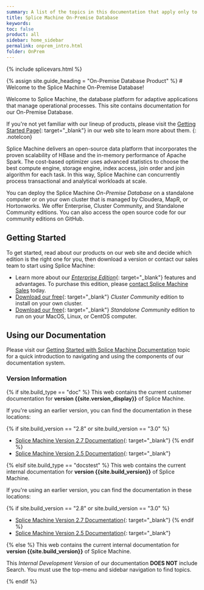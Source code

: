 ```yaml
---
summary: A list of the topics in this documentation that apply only to our on-premise product; these topics do not apply to our database-as-a-service product.
title: Splice Machine On-Premise Database
keywords:
toc: false
product: all
sidebar: home_sidebar
permalink: onprem_intro.html
folder: OnPrem
---
```

{% include splicevars.html %} <section>
<div class="TopicContent" data-swiftype-index="true" markdown="1">
{% assign site.guide_heading = "On-Premise Database Product" %}
# Welcome to the Splice Machine On-Premise Database!

Welcome to Splice Machine, the database platform for adaptive
applications that manage operational processes. This site contains
documentation for our <span class="ConsoleLink">On-Premise
Database</span>.

If you're not yet familiar with our lineup of products, please visit the
[Getting Started Page]({{splvar_location_GetStartedLink}}){:
target="_blank"} in our web site to learn more about them.
{: .noteIcon}

Splice Machine delivers an open-source data platform that incorporates
the proven scalability of HBase and the in-memory performance of Apache
Spark. The cost-based optimizer uses advanced statistics to choose the
best compute engine, storage engine, index access, join order and join
algorithm for each task. In this way, Splice Machine can concurrently
process transactional and analytical workloads at scale.

You can deploy the Splice Machine *On-Premise Database* on a standalone
computer or on your own cluster that is managed by Cloudera, MapR, or
Hortonworks. We offer Enterprise, Cluster Community, and Standalone
Community editions. You can also access the open source code for our
community editions on GitHub.

## Getting Started

To get started, read about our products on our web site and decide which
edition is the right one for you, then download a version or contact our
sales team to start using Splice Machine:

* Learn more about our [*Enterprise
  Edition*]({{splvar_location_EnterpriseInfoLink}}){: target="_blank"}
  features and advantages. To purchase this edition, please [contact
  Splice Machine Sales][1] today.
* [Download our free]({{splvar_location_StandaloneLink}}){:
  target="_blank"} *Cluster Community* edition to install on your own
  cluster.
* [Download our free]({{splvar_location_StandaloneLink}}){:
  target="_blank"} *Standalone Community* edition to run on your MacOS,
  Linux, or CentOS computer.

## Using our Documentation

Please visit our [Getting Started with Splice Machine Documentation](gettingstarted_usingdocs.html) topic for
a quick introduction to navigating and using the components of our
documentation system.


### Version Information

{% if site.build_type == "doc" %}
This web contains the current customer documentation for __version {{site.version_display}}__ of Splice Machine.

If you're using an earlier version, you can find the documentation in these locations:

{% if site.build_version == "2.8" or site.build_version == "3.0" %}
* [Splice Machine Version 2.7 Documentation](https://doc.splicemachine.com/2.7/index.html){: target="_blank"}
{% endif %}
* [Splice Machine Version 2.5 Documentation](https://doc.splicemachine.com/2.5/index.html){: target="_blank"}

{% elsif site.build_type == "docstest" %}
This web contains the current internal documentation for <strong>version {{site.build_version}}</strong> of Splice Machine.

If you're using an earlier version, you can find the documentation in these locations:

{% if site.build_version == "2.8" or site.build_version == "3.0" %}
* [Splice Machine Version 2.7 Documentation](https://doc.splicemachine.com/2.7/index.html){: target="_blank"}
{% endif %}
* [Splice Machine Version 2.5 Documentation](https://doc.splicemachine.com/2.5/index.html){: target="_blank"}

{% else %}
This web contains the current internal documentation for <strong>version {{site.build_version}}</strong> of Splice Machine.

<p class="noteIcon">This <em>Internal Development Version</em> of our documentation <strong>DOES NOT</strong> include Search. You must use the top-menu and sidebar navigation to find topics.</p>
{% endif %}

</div>
</section>



[1]: https://www.splicemachine.com/company/contact-us/
